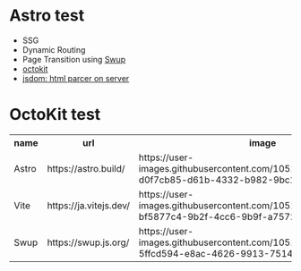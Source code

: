 # Astro test

- SSG
- Dynamic Routing
- Page Transition using [Swup](https://swup.js.org/)
- [octokit](https://github.com/octokit/octokit.js)
- [jsdom: html parcer on server](https://www.npmjs.com/package/jsdom)

# OctoKit test

<table id='octokit-table'>
    <tr id='header'>
        <th scope="col">name</th>
        <th scope="col">url</th>
        <th scope="col">image</th>
    </tr>
    <tr>
        <td>Astro</td>
        <td>https://astro.build/</td>
        <td>https://user-images.githubusercontent.com/105195761/215382450-d0f7cb85-d61b-4332-b982-9bc1c6d44548.jpg</td>
    </tr>
    <tr>
        <td>Vite</td>
        <td>https://ja.vitejs.dev/</td>
        <td>https://user-images.githubusercontent.com/105195761/215382862-bf5877c4-9b2f-4cc6-9b9f-a7572a9df00c.jpg</td>
    </tr>
    <tr>
        <td>Swup</td>
        <td>https://swup.js.org/</td>
        <td>https://user-images.githubusercontent.com/105195761/215382651-5ffcd594-e8ac-4626-9913-7514021a7606.jpg</td>
    </tr>
</table>

